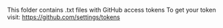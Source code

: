 This folder contains .txt files with GitHub access tokens
To get your token visit: https://github.com/settings/tokens